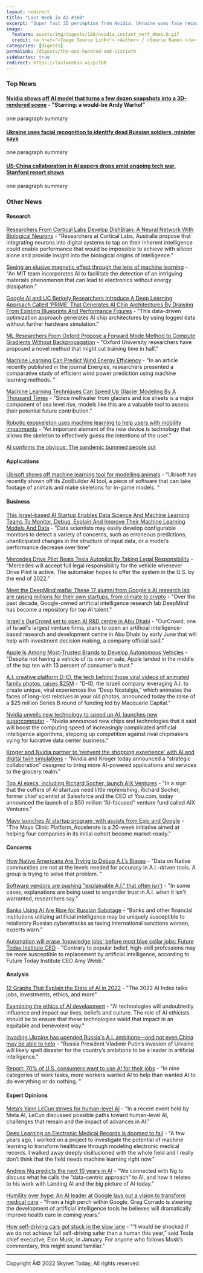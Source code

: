 ```yaml
---
layout: redirect
title: "Last Week in AI #160"
excerpt: "Super fast 3D perception from Nvidia, Ukraine uses face recognition to identify dead Russian soldiers, US-China AI collaboration drops, and more!"
image: 
  feature: assets/img/digests/160/nvidia_instant_nerf_dmeo.0.gif
  credit: <a href="<Image Source Link>"> <Author> / <Source Name> </a>
categories: [digests]
permalink: /digests/the-one-hundred-and-sixtieth
sidebartoc: true
redirect: https://lastweekin.ai/p/160
---
```


### Top News

#### [Nvidia shows off AI model that turns a few dozen snapshots into a 3D-rendered scene](https://www.theverge.com/2022/3/25/22996130/nvidia-instant-nerf-demo-ai-render-3d-scenes-2d-photos) - "Starring: a would-be Andy Warhol"

one paragraph summary

#### [Ukraine uses facial recognition to identify dead Russian soldiers, minister says](https://www.reuters.com/technology/ukraine-uses-facial-recognition-identify-dead-russian-soldiers-minister-says-2022-03-23/)

one paragraph summary

#### [US-China collaboration in AI papers drops amid ongoing tech war, Stanford report shows](https://www.scmp.com/tech/tech-war/article/3171172/us-china-collaboration-ai-papers-drops-amid-ongoing-tech-war-stanford)

one paragraph summary

### Other News
#### Research

[Researchers From Cortical Labs Develop DishBrain: A Neural Network With Biological Neurons](https://www.marktechpost.com/2022/03/19/researchers-from-cortical-labs-develop-dishbrain-a-neural-network-with-biological-neurons/) - "Researchers at Cortical Labs, Australia propose that integrating neurons into digital systems to tap on their inherent intelligence could enable performance that would be impossible to achieve with silicon alone and provide insight into the biological origins of intelligence."

[Seeing an elusive magnetic effect through the lens of machine learning](https://news.mit.edu/2022/seeing-elusive-magnetic-effect-through-lens-machine-learning-0324) - "An MIT team incorporates AI to facilitate the detection of an intriguing materials phenomenon that can lead to electronics without energy dissipation."

[Google AI and UC Berkely Researchers Introduce A Deep Learning Approach Called 'PRIME' That Generates AI Chip Architectures By Drawing From Existing Blueprints And Performance Figures](https://www.marktechpost.com/2022/03/23/google-ai-and-uc-berkely-researchers-introduce-a-deep-learning-approach-called-prime-that-generates-ai-chip-architectures-by-drawing-from-existing-blueprints-and-performance-figures/) - "This data-driven optimization approach generates AI chip architectures by using logged data without further hardware simulation."

[ML Researchers From Oxford Propose a Forward Mode Method to Compute Gradients Without Backpropagation](https://www.marktechpost.com/2022/03/24/ml-researchers-from-oxford-propose-a-forward-mode-method-to-compute-gradients-without-backpropagation/) - "Oxford University researchers have proposed a novel method that might cut training time in half."

[Machine Learning Can Predict Wind Energy Efficiency](https://www.azom.com/news.aspx?newsID=58636) - "In an article recently published in the journal Energies, researchers presented a comparative study of efficient wind power prediction using machine learning methods. "

[Machine Learning Techniques Can Speed Up Glacier Modeling By A Thousand Times](https://news.climate.columbia.edu/2022/03/25/machine-learning-techniques-can-speed-up-glacier-modeling-by-a-thousand-times/) - "Since meltwater from glaciers and ice sheets is a major component of sea level rise, models like this are a valuable tool to assess their potential future contribution."



[Robotic exoskeleton uses machine learning to help users with mobility impairments](https://techxplore.com/news/2022-03-robotic-exoskeleton-machine-users-mobility.html) - "An important element of the new device is technology that allows the skeleton to effectively guess the intentions of the user."

[AI confirms the obvious: The pandemic bummed people out](https://www.popsci.com/technology/machine-learning-measures-social-media-sentiment-mit/)

#### Applications

[Ubisoft shows off machine learning tool for modelling animals](https://www.nme.com/news/gaming-news/ubisoft-shows-off-machine-learning-tool-for-modelling-animals-3188556) - "Ubisoft has recently shown off its ZooBuilder AI tool, a piece of software that can take footage of animals and make skeletons for in-game models. "

#### Business

[This Israel-based AI Startup Enables Data Science And Machine Learning Teams To Monitor, Debug, Explain And Improve Their Machine Learning Models And Data](https://www.marktechpost.com/2022/03/17/this-israel-based-ai-startup-enables-data-science-and-machine-learning-teams-to-monitor-debug-explain-and-improve-their-machine-learning-models-and-data/) - "Data scientists may easily develop configurable monitors to detect a variety of concerns, such as erroneous predictions, unanticipated changes in the structure of input data, or a model’s performance decrease over time"

[Mercedes Drive Pilot Beats Tesla Autopilot By Taking Legal Responsibility](https://www.roadandtrack.com/news/a39481699/what-happens-if-mercedes-drivepilot-causes-a-crash/) - "Mercedes will accept full legal responsibility for the vehicle whenever Drive Pilot is active. The automaker hopes to offer the system in the U.S. by the end of 2022."

[Meet the DeepMind mafia: These 17 alumni from Google's AI research lab are raising millions for their own startups, from climate to crypto](https://www.businessinsider.com/former-deepmind-employees-who-founded-own-AI-startups-2022-3) - "Over the past decade, Google-owned artificial intelligence research lab DeepMind has become a repository for top AI talent."

[Israel's OurCrowd set to open AI R&D centre in Abu Dhabi](https://www.reuters.com/world/middle-east/israels-ourcrowd-set-open-ai-rd-centre-abu-dhabi-2022-03-21/) - "OurCrowd, one of Israel's largest venture firms, plans to open an artificial intelligence-based research and development centre in Abu Dhabi by early June that will help with investment decision making, a company official said."

[Apple Is Among Most-Trusted Brands to Develop Autonomous Vehicles](https://www.newsweek.com/apple-among-most-trusted-brands-develop-autonomous-vehicles-1689622) - "Despite not having a vehicle of its own on sale, Apple landed in the middle of the top ten with 13 percent of consumer's trust."

[A.I. creative platform D-ID, the tech behind those viral videos of animated family photos, raises $25M](https://techcrunch.com/2022/03/22/a-i-creative-platform-d-id-the-tech-behind-those-viral-videos-of-animated-family-photos-raises-25m/) - "D-ID, the Israeli company leveraging A.I. to create unique, viral experiences like “Deep Nostalgia,” which animates the faces of long-lost relatives in your old photos, announced today the raise of a $25 million Series B round of funding led by Macquarie Capital."

[Nvidia unveils new technology to speed up AI, launches new supercomputer](https://www.reuters.com/technology/nvidia-unveils-latest-chip-speed-up-ai-computing-2022-03-22/) - "Nvidia announced new chips and technologies that it said will boost the computing speed of increasingly complicated artificial intelligence algorithms, stepping up competition against rival chipmakers vying for lucrative data center business."

[Kroger and Nvidia partner to ‘reinvent the shopping experience’ with AI and digital twin simulations](https://venturebeat.com/2022/03/22/kroger-and-nvidia-to-create-ai-lab-and-digital-twin-simulations/) - "Nvidia and Kroger today announced a “strategic collaboration” designed to bring more AI-powered applications and services to the grocery realm."

[Top AI execs, including Richard Socher, launch AIX Ventures](https://venturebeat.com/2022/03/24/top-ai-execs-including-richard-socher-launch-aix-ventures/) - "In a sign that the coffers of AI startups need little replenishing, Richard Socher, former chief scientist at Salesforce and the CEO of You.com, today announced the launch of a $50 million “AI-focused” venture fund called AIX Ventures."

[Mayo launches AI startup program, with assists from Epic and Google](https://www.healthcareitnews.com/news/mayo-launches-ai-startup-program-assists-epic-and-google) - "The Mayo Clinic Platform_Accelerate is a 20-week initiative aimed at helping four companies in its initial cohort become market-ready."

#### Concerns

[How Native Americans Are Trying to Debug A.I.’s Biases](https://www.nytimes.com/2022/03/22/technology/ai-data-indigenous-ivow.html) - "Data on Native communities are not at the levels needed for accuracy in A.I.-driven tools. A group is trying to solve that problem. "

[Software vendors are pushing "explainable A.I." that often isn't](https://fortune.com/2022/03/22/ai-explainable-radiology-medicine-crisis-eye-on-ai/) - "In some cases, explanations are being used to engender trust in A.I. when it isn't warranted, researchers say."

[Banks Using AI Are Ripe for Russian Sabotage](https://gizmodo.com/banks-using-ai-are-ripe-for-russian-sabotage-report-1848687118) - "Banks and other financial institutions utilizing artificial intelligence may be uniquely susceptible to retaliatory Russian cyberattacks as taxing international sanctions worsen, experts warn."

[Automation will erase 'knowledge jobs' before most blue collar jobs: Future Today Institute CEO](https://finance.yahoo.com/news/knowledge-jobs-most-likely-to-be-reduced-by-automation-future-today-institute-ceo-142916249.html) - "Contrary to popular belief, high-skill professions may be more susceptible to replacement by artificial intelligence, according to Future Today Institute CEO Amy Webb."

#### Analysis

[12 Graphs That Explain the State of AI in 2022](https://spectrum.ieee.org/artificial-intelligence-index) - "The 2022 AI Index talks jobs, investments, ethics, and more"

[Examining the ethics of AI development](https://venturebeat.com/2022/03/19/examining-the-ethics-of-ai-development/) - "AI technologies will undoubtedly influence and impact our lives, beliefs and culture. The role of AI ethicists should be to ensure that these technologies wield that impact in an equitable and benevolent way."

[Invading Ukraine has upended Russia's A.I. ambitions—and not even China may be able to help](https://fortune.com/2022/03/25/russia-ai-sanctions-ukraine-china/) - "Russia President Vladimir Putin’s invasion of Urkaine will likely spell disaster for the country’s ambitions to be a leader in artificial intelligence."

[Report: 70% of U.S. consumers want to use AI for their jobs](https://venturebeat.com/2022/03/25/report-70-of-u-s-consumers-want-to-use-ai-for-their-jobs/) - "In nine categories of work tasks, more workers wanted AI to help than wanted AI to do everything or do nothing. "

#### Expert Opinions

[Meta’s Yann LeCun strives for human-level AI](https://venturebeat.com/2022/03/21/metas-yann-lecun-strives-for-human-level-ai/) - "In a recent event held by Meta AI, LeCun discussed possible paths toward human-level AI, challenges that remain and the impact of advances in AI."

[Deep Learning on Electronic Medical Records is doomed to fail](https://www.moderndescartes.com/essays/deep_learning_emr/) - "A few years ago, I worked on a project to investigate the potential of machine learning to transform healthcare through modeling electronic medical records. I walked away deeply disillusioned with the whole field and I really don’t think that the field needs machine learning right now."

[Andrew Ng predicts the next 10 years in AI](https://venturebeat.com/2022/03/21/andrew-ng-predicts-the-next-10-years-in-ai/) - "We connected with Ng to discuss what he calls the “data-centric approach” to AI, and how it relates to his work with Landing AI and the big picture of AI today."

[Humility over hype: An AI leader at Google lays out a vision to transform medical care](https://www.statnews.com/2022/03/25/google-health-artificial-intelligence/) - "From a high perch within Google, Greg Corrado is steering the development of artificial intelligence tools he believes will dramatically improve health care in coming years."

[How self-driving cars got stuck in the slow lane](https://www.theguardian.com/technology/2022/mar/27/how-self-driving-cars-got-stuck-in-the-slow-lane) - "“I would be shocked if we do not achieve full self-driving safer than a human this year,” said Tesla chief executive, Elon Musk, in January. For anyone who follows Musk’s commentary, this might sound familiar."

<hr>

Copyright Â© 2022 Skynet Today, All rights reserved.

